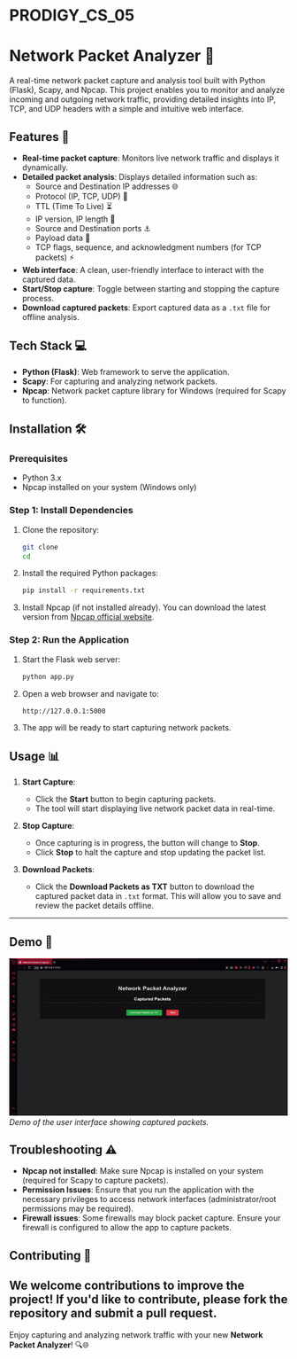 # PRODIGY_CS_05
# Network Packet Analyzer 🚀

A real-time network packet capture and analysis tool built with Python (Flask), Scapy, and Npcap. This project enables you to monitor and analyze incoming and outgoing network traffic, providing detailed insights into IP, TCP, and UDP headers with a simple and intuitive web interface.

## Features 🌟
- **Real-time packet capture**: Monitors live network traffic and displays it dynamically.
- **Detailed packet analysis**: Displays detailed information such as:
  - Source and Destination IP addresses 🌐
  - Protocol (IP, TCP, UDP) 🔄
  - TTL (Time To Live) ⏳
  - IP version, IP length 📏
  - Source and Destination ports ⚓️
  - Payload data 📑
  - TCP flags, sequence, and acknowledgment numbers (for TCP packets) ⚡️
- **Web interface**: A clean, user-friendly interface to interact with the captured data.
- **Start/Stop capture**: Toggle between starting and stopping the capture process.
- **Download captured packets**: Export captured data as a `.txt` file for offline analysis.

## Tech Stack 💻
- **Python (Flask)**: Web framework to serve the application.
- **Scapy**: For capturing and analyzing network packets.
- **Npcap**: Network packet capture library for Windows (required for Scapy to function).

## Installation 🛠️

### Prerequisites
- Python 3.x
- Npcap installed on your system (Windows only)

### Step 1: Install Dependencies
1. Clone the repository:
    ```bash
    git clone 
    cd 
    ```

2. Install the required Python packages:
    ```bash
    pip install -r requirements.txt
    ```

3. Install Npcap (if not installed already). You can download the latest version from [Npcap official website](https://nmap.org/npcap/).

### Step 2: Run the Application
1. Start the Flask web server:
    ```bash
    python app.py
    ```

2. Open a web browser and navigate to:
    ```
    http://127.0.0.1:5000
    ```

3. The app will be ready to start capturing network packets.

## Usage 📊

1. **Start Capture**:
   - Click the **Start** button to begin capturing packets.
   - The tool will start displaying live network packet data in real-time.

2. **Stop Capture**:
   - Once capturing is in progress, the button will change to **Stop**.
   - Click **Stop** to halt the capture and stop updating the packet list.

3. **Download Packets**:
   - Click the **Download Packets as TXT** button to download the captured packet data in `.txt` format. This will allow you to save and review the packet details offline.
---

## Demo 📸
![Network Packet Analyzer Screenshot](network.gif)  
*Demo of the user interface showing captured packets.*

## Troubleshooting ⚠️

- **Npcap not installed**: Make sure Npcap is installed on your system (required for Scapy to capture packets).
- **Permission Issues**: Ensure that you run the application with the necessary privileges to access network interfaces (administrator/root permissions may be required).
- **Firewall issues**: Some firewalls may block packet capture. Ensure your firewall is configured to allow the app to capture packets.

## Contributing 🤝

We welcome contributions to improve the project! If you'd like to contribute, please fork the repository and submit a pull request.
---

Enjoy capturing and analyzing network traffic with your new **Network Packet Analyzer**! 🔍🌐
